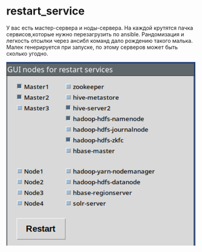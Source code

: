 # restart_service
У вас есть мастер-сервера и ноды-сервера. На каждой крутятся пачка сервисов,которые нужно перезагрузить по ansible. Рандомизация и легкость отсылки через ансибл команд дало рождению такого малька.
Малек генерируется при запуске, по этому серверов может быть сколько угодно.

<img src="https://github.com/oditynet/restart_service/blob/main/gui.png" title="withwords" width="500" />
